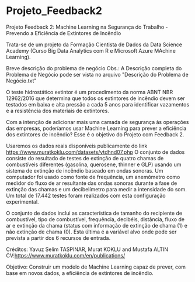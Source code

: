 # Projeto_Feedback2
Projeto Feedback 2: Machine Learning na Segurança do Trabalho - Prevendo a Eficiência de Extintores de Incêndio

Trata-se de um projeto da Formação Cientista de Dados da Data Science Academy (Curso Big Data Analytics com R e Microsoft Azure MAchine Learning).

Breve descrição do problema de negócio
Obs.: A Descrição completa do Problema de Negócio pode ser vista no arquivo "Descrição do Problema de Negócio.txt"

O teste hidrostático extintor é um procedimento da norma ABNT NBR 12962/2016 que
determina que todos os extintores de incêndio devem ser testados em baixa e alta
pressão a cada 5 anos para identificar vazamentos e a resistência dos materiais 
de extintores. 

Com a intenção de adicionar mais uma camada de segurança às operações das empresas,
poderíamos usar Machine Learning para prever a eficiência dos extintores de incêndio?
Esse é o objetivo do Projeto com Feedback 2.

Usaremos os dados reais disponíveis publicamente do link https://www.muratkoklu.com/datasets/vtdhnd07.php
O conjunto de dados consiste do resultado de testes de extinção de quatro chamas de
combustíveis diferentes (gasolina, querosene, thinner e GLP) usando um sistema de 
extinção de incêndio baseado em ondas sonoras. Um computador foi usado como fonte 
de frequência, um anemômetro como medidor do fluxo de ar resultante das ondas sonoras 
durante a fase de extinção das chamas e um decibelímetro para medir a intensidade do 
som. Um total de 17.442 testes foram realizados com esta configuração experimental.

O conjunto de dados inclui as característica de tamanho do recipiente de combustível,
tipo de combustível, frequência, decibéis, distância, fluxo de ar e extinção da chama 
(status com informação de extinção de chama (1) e não extinção de chama (0). Esta última
é a variável alvo onde pode ser prevista a partir dos 6 recursos de entrada.

Créditos:
Yavuz Selim TASPINAR, Murat KOKLU and Mustafa ALTIN
CV:https://www.muratkoklu.com/en/publications/

Objetivo:
Construir um modelo de Machine Learning capaz de prever, com base em novos dados, a
eficiência de extintores de incêndio.
